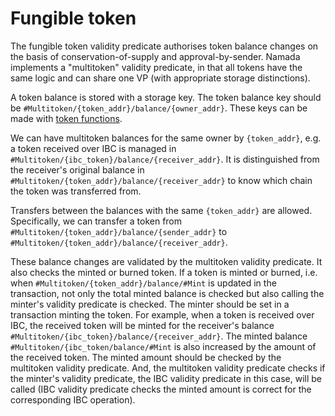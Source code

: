 # Fungible token

The fungible token validity predicate authorises token balance changes on the basis of conservation-of-supply and approval-by-sender. Namada implements a "multitoken" validity predicate, in that all tokens have the same logic and can share one VP (with appropriate storage distinctions).

A token balance is stored with a storage key. The token balance key should be `#Multitoken/{token_addr}/balance/{owner_addr}`. These keys can be made with [token functions](https://github.com/anoma/namada/blob/5da82f093f10c0381865accba99f60c557360c51/core/src/types/token.rs).

We can have multitoken balances for the same owner by `{token_addr}`, e.g. a token received over IBC is managed in `#Multitoken/{ibc_token}/balance/{receiver_addr}`. It is distinguished from the receiver's original balance in `#Multitoken/{token_addr}/balance/{receiver_addr}` to know which chain the token was transferred from.

Transfers between the balances with the same `{token_addr}` are allowed. Specifically, we can transfer a token from `#Multitoken/{token_addr}/balance/{sender_addr}` to `#Multitoken/{token_addr}/balance/{receiver_addr}`.

These balance changes are validated by the multitoken validity predicate. It also checks the minted or burned token. If a token is minted or burned, i.e. when `#Multitoken/{token_addr}/balance/#Mint` is updated in the transaction, not only the total minted balance is checked but also calling the minter's validity predicate is checked. The minter should be set in a transaction minting the token. For example, when a token is received over IBC, the received token will be minted for the receiver's balance `#Multitoken/{ibc_token}/balance/{receiver_addr}`. The minted balance `#Multitoken/{ibc_token/balance/#Mint` is also increased by the amount of the received token. The minted amount should be checked by the multitoken validity predicate. And, the multitoken validity predicate checks if the minter's validity predicate, the IBC validity predicate in this case, will be called (IBC validity predicate checks the minted amount is correct for the corresponding IBC operation).

